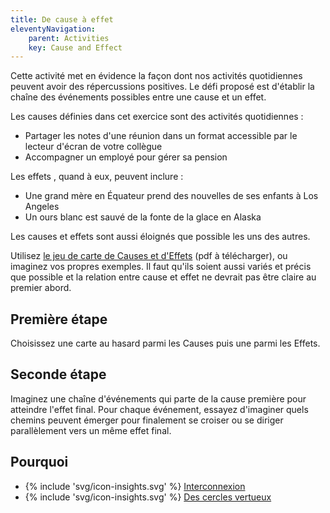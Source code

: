 ```yaml
---
title: De cause à effet
eleventyNavigation:
    parent: Activities
    key: Cause and Effect
---
```


Cette activité met en évidence la façon dont nos activités quotidiennes peuvent avoir des répercussions positives. Le
défi proposé est d'établir la chaîne des événements possibles entre une cause et un effet.

Les causes définies dans cet exercice sont des activités quotidiennes :

* Partager les notes d'une réunion dans un format accessible par le lecteur d'écran de votre collègue
* Accompagner un employé pour gérer sa pension

Les effets , quand à eux, peuvent inclure :

* Une grand mère en Équateur prend des nouvelles de ses enfants à Los Angeles
* Un ours blanc est sauvé de la fonte de la glace en Alaska

Les causes et effets sont aussi éloignés que possible les uns des autres.

Utilisez [le jeu de carte de Causes et d'Effets](/assets/images/CauseAndEffectCards.pdf) (pdf à télécharger), ou
imaginez vos propres exemples. Il faut qu'ils soient aussi variés et précis que possible et la relation entre cause et
effet ne devrait pas être claire au premier abord.

## Première étape

Choisissez une carte au hasard parmi les Causes puis une parmi les Effets.

## Seconde étape

Imaginez une chaîne d'événements qui parte de la cause première pour atteindre l'effet final. Pour chaque événement,
essayez d'imaginer quels chemins peuvent émerger pour finalement se croiser ou se diriger parallèlement vers un même
effet final.

## Pourquoi

* {% include 'svg/icon-insights.svg' %} [Interconnexion](../../idees/interconnexion/)
* {% include 'svg/icon-insights.svg' %} [Des cercles vertueux](../../idees/des-cercles-vertueux/)
